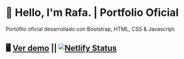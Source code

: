 # 🚀 Hello, I'm Rafa. | Portfolio Oficial

Portoflio oficial desarrollado con Bootstrap, HTML, CSS & Javascript.

## 🖥 [Ver demo](https://helloimrafa.netlify.app) || [![Netlify Status](https://api.netlify.com/api/v1/badges/81695dd8-c33f-4e90-9005-36796bade0ac/deploy-status)](https://app.netlify.com/sites/competent-villani-5ec481/deploys)
